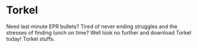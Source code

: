 # Torkel
Need last minute EPR bullets? Tired of never ending struggles and the stresses of finding lunch on time? Well look no further and download Torkel today! 
Torkel stuffs.
